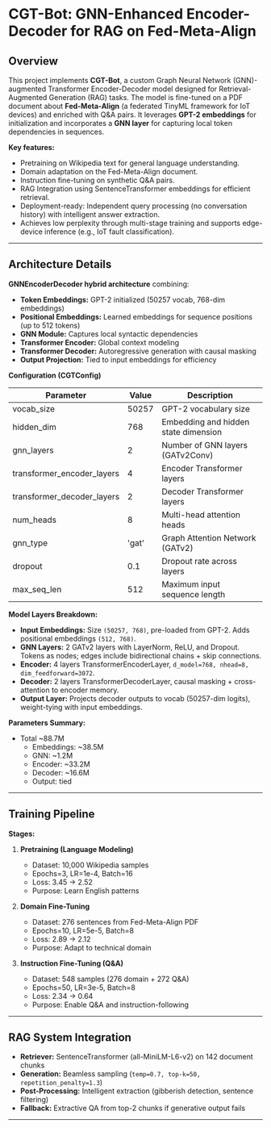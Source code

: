 # CGT-Bot: GNN-Enhanced Encoder-Decoder for RAG on Fed-Meta-Align

## Overview
This project implements **CGT-Bot**, a custom Graph Neural Network (GNN)-augmented Transformer Encoder-Decoder model designed for Retrieval-Augmented Generation (RAG) tasks. The model is fine-tuned on a PDF document about **Fed-Meta-Align** (a federated TinyML framework for IoT devices) and enriched with Q&A pairs. It leverages **GPT-2 embeddings** for initialization and incorporates a **GNN layer** for capturing local token dependencies in sequences.

**Key features:**
- Pretraining on Wikipedia text for general language understanding.
- Domain adaptation on the Fed-Meta-Align document.
- Instruction fine-tuning on synthetic Q&A pairs.
- RAG Integration using SentenceTransformer embeddings for efficient retrieval.
- Deployment-ready: Independent query processing (no conversation history) with intelligent answer extraction.
- Achieves low perplexity through multi-stage training and supports edge-device inference (e.g., IoT fault classification).

---

## Architecture Details
**GNNEncoderDecoder hybrid architecture** combining:
- **Token Embeddings:** GPT-2 initialized (50257 vocab, 768-dim embeddings)
- **Positional Embeddings:** Learned embeddings for sequence positions (up to 512 tokens)
- **GNN Module:** Captures local syntactic dependencies
- **Transformer Encoder:** Global context modeling
- **Transformer Decoder:** Autoregressive generation with causal masking
- **Output Projection:** Tied to input embeddings for efficiency

**Configuration (CGTConfig)**

| Parameter | Value | Description |
|-----------|-------|-------------|
| vocab_size | 50257 | GPT-2 vocabulary size |
| hidden_dim | 768 | Embedding and hidden state dimension |
| gnn_layers | 2 | Number of GNN layers (GATv2Conv) |
| transformer_encoder_layers | 4 | Encoder Transformer layers |
| transformer_decoder_layers | 2 | Decoder Transformer layers |
| num_heads | 8 | Multi-head attention heads |
| gnn_type | 'gat' | Graph Attention Network (GATv2) |
| dropout | 0.1 | Dropout rate across layers |
| max_seq_len | 512 | Maximum input sequence length |

**Model Layers Breakdown:**
- **Input Embeddings:** Size `(50257, 768)`, pre-loaded from GPT-2. Adds positional embeddings `(512, 768)`.
- **GNN Layers:** 2 GATv2 layers with LayerNorm, ReLU, and Dropout. Tokens as nodes; edges include bidirectional chains + skip connections.
- **Encoder:** 4 layers TransformerEncoderLayer, `d_model=768, nhead=8, dim_feedforward=3072`.
- **Decoder:** 2 layers TransformerDecoderLayer, causal masking + cross-attention to encoder memory.
- **Output Layer:** Projects decoder outputs to vocab (50257-dim logits), weight-tying with input embeddings.

**Parameters Summary:**
- Total ~88.7M
  - Embeddings: ~38.5M  
  - GNN: ~1.2M  
  - Encoder: ~33.2M  
  - Decoder: ~16.6M  
  - Output: tied  

---

## Training Pipeline
**Stages:**
1. **Pretraining (Language Modeling)**
   - Dataset: 10,000 Wikipedia samples
   - Epochs=3, LR=1e-4, Batch=16
   - Loss: 3.45 → 2.52
   - Purpose: Learn English patterns

2. **Domain Fine-Tuning**
   - Dataset: 276 sentences from Fed-Meta-Align PDF
   - Epochs=10, LR=5e-5, Batch=8
   - Loss: 2.89 → 2.12
   - Purpose: Adapt to technical domain

3. **Instruction Fine-Tuning (Q&A)**
   - Dataset: 548 samples (276 domain + 272 Q&A)
   - Epochs=50, LR=3e-5, Batch=8
   - Loss: 2.34 → 0.64
   - Purpose: Enable Q&A and instruction-following

---

## RAG System Integration
- **Retriever:** SentenceTransformer (all-MiniLM-L6-v2) on 142 document chunks
- **Generation:** Beamless sampling (`temp=0.7, top-k=50, repetition_penalty=1.3`)
- **Post-Processing:** Intelligent extraction (gibberish detection, sentence filtering)
- **Fallback:** Extractive QA from top-2 chunks if generative output fails

---

